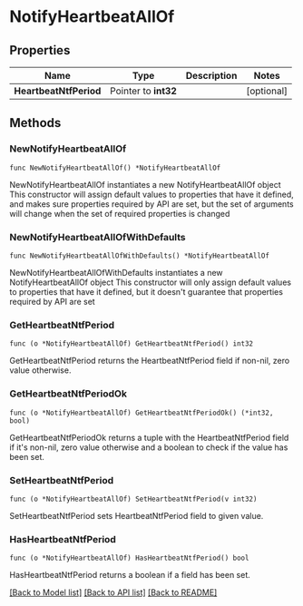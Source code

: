 # NotifyHeartbeatAllOf

## Properties

Name | Type | Description | Notes
------------ | ------------- | ------------- | -------------
**HeartbeatNtfPeriod** | Pointer to **int32** |  | [optional] 

## Methods

### NewNotifyHeartbeatAllOf

`func NewNotifyHeartbeatAllOf() *NotifyHeartbeatAllOf`

NewNotifyHeartbeatAllOf instantiates a new NotifyHeartbeatAllOf object
This constructor will assign default values to properties that have it defined,
and makes sure properties required by API are set, but the set of arguments
will change when the set of required properties is changed

### NewNotifyHeartbeatAllOfWithDefaults

`func NewNotifyHeartbeatAllOfWithDefaults() *NotifyHeartbeatAllOf`

NewNotifyHeartbeatAllOfWithDefaults instantiates a new NotifyHeartbeatAllOf object
This constructor will only assign default values to properties that have it defined,
but it doesn't guarantee that properties required by API are set

### GetHeartbeatNtfPeriod

`func (o *NotifyHeartbeatAllOf) GetHeartbeatNtfPeriod() int32`

GetHeartbeatNtfPeriod returns the HeartbeatNtfPeriod field if non-nil, zero value otherwise.

### GetHeartbeatNtfPeriodOk

`func (o *NotifyHeartbeatAllOf) GetHeartbeatNtfPeriodOk() (*int32, bool)`

GetHeartbeatNtfPeriodOk returns a tuple with the HeartbeatNtfPeriod field if it's non-nil, zero value otherwise
and a boolean to check if the value has been set.

### SetHeartbeatNtfPeriod

`func (o *NotifyHeartbeatAllOf) SetHeartbeatNtfPeriod(v int32)`

SetHeartbeatNtfPeriod sets HeartbeatNtfPeriod field to given value.

### HasHeartbeatNtfPeriod

`func (o *NotifyHeartbeatAllOf) HasHeartbeatNtfPeriod() bool`

HasHeartbeatNtfPeriod returns a boolean if a field has been set.


[[Back to Model list]](../README.md#documentation-for-models) [[Back to API list]](../README.md#documentation-for-api-endpoints) [[Back to README]](../README.md)


